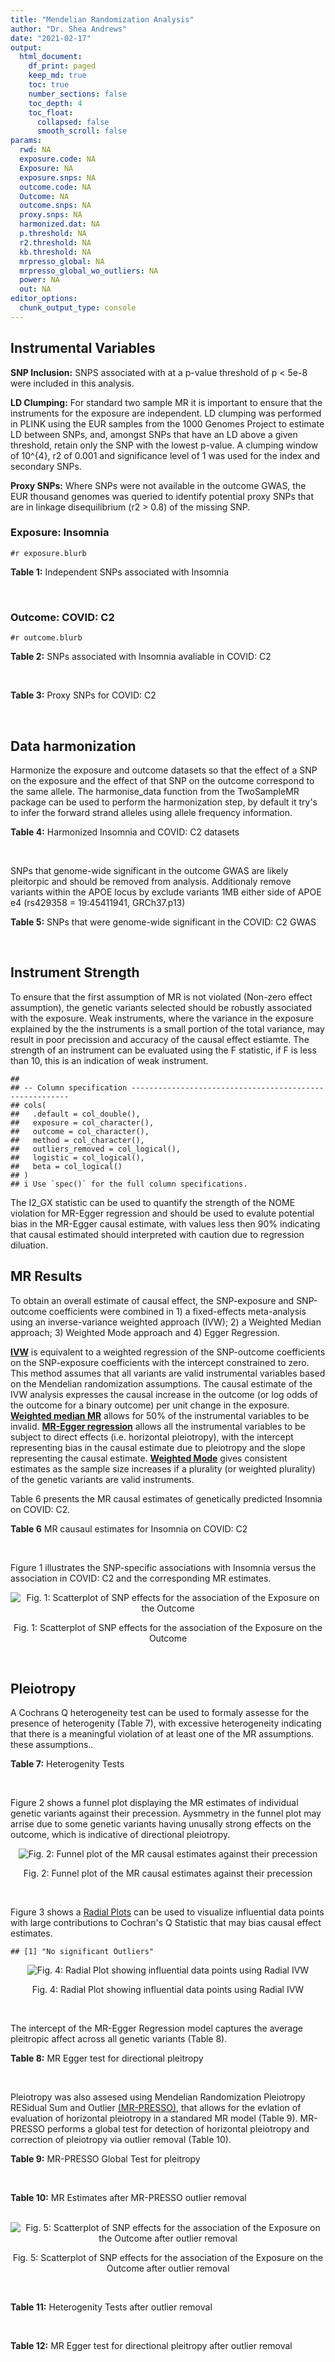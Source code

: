 ```yaml
---
title: "Mendelian Randomization Analysis"
author: "Dr. Shea Andrews"
date: "2021-02-17"
output:
  html_document:
    df_print: paged
    keep_md: true
    toc: true
    number_sections: false
    toc_depth: 4
    toc_float:
      collapsed: false
      smooth_scroll: false
params:
  rwd: NA
  exposure.code: NA
  Exposure: NA
  exposure.snps: NA
  outcome.code: NA
  Outcome: NA
  outcome.snps: NA
  proxy.snps: NA
  harmonized.dat: NA
  p.threshold: NA
  r2.threshold: NA
  kb.threshold: NA
  mrpresso_global: NA
  mrpresso_global_wo_outliers: NA
  power: NA
  out: NA
editor_options:
  chunk_output_type: console
---
```







## Instrumental Variables
**SNP Inclusion:** SNPS associated with at a p-value threshold of p < 5e-8 were included in this analysis.
<br>

**LD Clumping:** For standard two sample MR it is important to ensure that the instruments for the exposure are independent. LD clumping was performed in PLINK using the EUR samples from the 1000 Genomes Project to estimate LD between SNPs, and, amongst SNPs that have an LD above a given threshold, retain only the SNP with the lowest p-value. A clumping window of 10^{4}, r2 of 0.001 and significance level of 1 was used for the index and secondary SNPs.
<br>

**Proxy SNPs:** Where SNPs were not available in the outcome GWAS, the EUR thousand genomes was queried to identify potential proxy SNPs that are in linkage disequilibrium (r2 > 0.8) of the missing SNP.
<br>

### Exposure: Insomnia
`#r exposure.blurb`
<br>

**Table 1:** Independent SNPs associated with Insomnia
<div data-pagedtable="false">
  <script data-pagedtable-source type="application/json">
{"columns":[{"label":["SNP"],"name":[1],"type":["chr"],"align":["left"]},{"label":["CHROM"],"name":[2],"type":["dbl"],"align":["right"]},{"label":["POS"],"name":[3],"type":["dbl"],"align":["right"]},{"label":["REF"],"name":[4],"type":["chr"],"align":["left"]},{"label":["ALT"],"name":[5],"type":["chr"],"align":["left"]},{"label":["AF"],"name":[6],"type":["dbl"],"align":["right"]},{"label":["BETA"],"name":[7],"type":["dbl"],"align":["right"]},{"label":["SE"],"name":[8],"type":["dbl"],"align":["right"]},{"label":["Z"],"name":[9],"type":["dbl"],"align":["right"]},{"label":["P"],"name":[10],"type":["dbl"],"align":["right"]},{"label":["N"],"name":[11],"type":["dbl"],"align":["right"]},{"label":["TRAIT"],"name":[12],"type":["chr"],"align":["left"]}],"data":[{"1":"rs77217059","2":"2","3":"58989880","4":"G","5":"A","6":"0.123004","7":"-0.04165568","8":"0.007246","9":"-5.748782","10":"8.756e-09","11":"379343","12":"Insomnia_Symptoms"},{"1":"rs11693221","2":"2","3":"66799986","4":"C","5":"T","6":"0.052374","7":"0.12310220","8":"0.012650","9":"9.731399","10":"3.141e-22","11":"377330","12":"Insomnia_Symptoms"},{"1":"rs55683518","2":"2","3":"147484316","4":"T","5":"G","6":"0.417241","7":"-0.02932583","8":"0.005322","9":"-5.510302","10":"3.551e-08","11":"381157","12":"Insomnia_Symptoms"},{"1":"rs1456193","2":"3","3":"117637697","4":"T","5":"C","6":"0.821908","7":"0.03739040","8":"0.006676","9":"5.600720","10":"2.130e-08","11":"383816","12":"Insomnia_Symptoms"},{"1":"rs77960","2":"5","3":"103964585","4":"G","5":"A","6":"0.321624","7":"0.03246719","8":"0.005429","9":"5.980326","10":"1.658e-09","11":"382586","12":"Insomnia_Symptoms"},{"1":"rs6938026","2":"6","3":"43185733","4":"A","5":"G","6":"0.200836","7":"0.03729578","8":"0.006239","9":"5.977847","10":"2.718e-09","11":"385182","12":"Insomnia_Symptoms"},{"1":"rs370771","2":"6","3":"105398086","4":"G","5":"T","6":"0.548299","7":"0.03459140","8":"0.005121","9":"6.754820","10":"1.475e-11","11":"385316","12":"Insomnia_Symptoms"},{"1":"rs6984111","2":"8","3":"10211788","4":"C","5":"T","6":"0.810301","7":"-0.04305950","8":"0.007393","9":"-5.824360","10":"4.254e-09","11":"386533","12":"Insomnia_Symptoms"},{"1":"rs4073582","2":"11","3":"66050712","4":"G","5":"A","6":"0.301567","7":"-0.03118112","8":"0.005319","9":"-5.862214","10":"4.667e-09","11":"385580","12":"Insomnia_Symptoms"},{"1":"rs9576155","2":"13","3":"37600284","4":"G","5":"A","6":"0.342852","7":"0.03052921","8":"0.005384","9":"5.670358","10":"9.264e-09","11":"383032","12":"Insomnia_Symptoms"},{"1":"rs6561715","2":"13","3":"53888526","4":"T","5":"A","6":"0.633527","7":"-0.03729580","8":"0.005302","9":"-7.034290","10":"1.709e-12","11":"381541","12":"Insomnia_Symptoms"},{"1":"rs4986172","2":"17","3":"43216281","4":"C","5":"T","6":"0.338305","7":"0.03729578","8":"0.005357","9":"6.962065","10":"5.204e-12","11":"386533","12":"Insomnia_Symptoms"},{"1":"rs7228159","2":"18","3":"53104253","4":"A","5":"T","6":"0.728296","7":"-0.02955880","8":"0.005354","9":"-5.520880","10":"4.081e-08","11":"385746","12":"Insomnia_Symptoms"}],"options":{"columns":{"min":{},"max":[10]},"rows":{"min":[10],"max":[10]},"pages":{}}}
  </script>
</div>
<br>

### Outcome: COVID: C2
`#r outcome.blurb`
<br>

**Table 2:** SNPs associated with Insomnia avaliable in COVID: C2
<div data-pagedtable="false">
  <script data-pagedtable-source type="application/json">
{"columns":[{"label":["SNP"],"name":[1],"type":["chr"],"align":["left"]},{"label":["CHROM"],"name":[2],"type":["dbl"],"align":["right"]},{"label":["POS"],"name":[3],"type":["dbl"],"align":["right"]},{"label":["REF"],"name":[4],"type":["chr"],"align":["left"]},{"label":["ALT"],"name":[5],"type":["chr"],"align":["left"]},{"label":["AF"],"name":[6],"type":["dbl"],"align":["right"]},{"label":["BETA"],"name":[7],"type":["dbl"],"align":["right"]},{"label":["SE"],"name":[8],"type":["dbl"],"align":["right"]},{"label":["Z"],"name":[9],"type":["dbl"],"align":["right"]},{"label":["P"],"name":[10],"type":["dbl"],"align":["right"]},{"label":["N"],"name":[11],"type":["dbl"],"align":["right"]},{"label":["TRAIT"],"name":[12],"type":["chr"],"align":["left"]}],"data":[{"1":"rs77217059","2":"2","3":"58989880","4":"G","5":"A","6":"0.14570","7":"-5.7733e-03","8":"0.0117210","9":"-0.492560362","10":"0.62230","11":"1673713","12":"COVID_C2__EUR"},{"1":"rs11693221","2":"2","3":"66799986","4":"C","5":"T","6":"0.05393","7":"-8.2823e-03","8":"0.0202500","9":"-0.409002469","10":"0.68250","11":"1673713","12":"COVID_C2__EUR"},{"1":"rs55683518","2":"2","3":"147484316","4":"T","5":"G","6":"0.37680","7":"-9.3684e-03","8":"0.0084732","9":"-1.105650758","10":"0.26890","11":"1673352","12":"COVID_C2__EUR"},{"1":"rs1456193","2":"3","3":"117637697","4":"T","5":"C","6":"0.80310","7":"-1.0453e-03","8":"0.0104900","9":"-0.099647283","10":"0.92060","11":"1683105","12":"COVID_C2__EUR"},{"1":"rs77960","2":"5","3":"103964585","4":"G","5":"A","6":"0.31630","7":"-1.5184e-02","8":"0.0087592","9":"-1.733491643","10":"0.08301","11":"1673985","12":"COVID_C2__EUR"},{"1":"rs6938026","2":"6","3":"43185733","4":"A","5":"G","6":"0.20270","7":"1.4410e-02","8":"0.0099860","9":"1.443020228","10":"0.14900","11":"1683410","12":"COVID_C2__EUR"},{"1":"rs370771","2":"6","3":"105398086","4":"G","5":"T","6":"0.54630","7":"-2.0165e-02","8":"0.0080613","9":"-2.501457581","10":"0.01237","11":"1683769","12":"COVID_C2__EUR"},{"1":"rs6984111","2":"8","3":"10211788","4":"C","5":"T","6":"0.83360","7":"-2.6495e-03","8":"0.0109220","9":"-0.242583776","10":"0.80830","11":"1683769","12":"COVID_C2__EUR"},{"1":"rs4073582","2":"11","3":"66050712","4":"G","5":"A","6":"0.33910","7":"-6.0782e-03","8":"0.0084903","9":"-0.715899320","10":"0.47410","11":"1612654","12":"COVID_C2__EUR"},{"1":"rs9576155","2":"13","3":"37600284","4":"G","5":"A","6":"0.33860","7":"7.9371e-05","8":"0.0084832","9":"0.009356257","10":"0.99250","11":"1682500","12":"COVID_C2__EUR"},{"1":"rs6561715","2":"13","3":"53888526","4":"T","5":"A","6":"0.62430","7":"-1.5823e-02","8":"0.0084964","9":"-1.862318158","10":"0.06256","11":"1602598","12":"COVID_C2__EUR"},{"1":"rs4986172","2":"17","3":"43216281","4":"C","5":"T","6":"0.34820","7":"1.3900e-02","8":"0.0083942","9":"1.655905268","10":"0.09775","11":"1613013","12":"COVID_C2__EUR"},{"1":"rs7228159","2":"18","3":"53104253","4":"A","5":"T","6":"0.68170","7":"-1.1531e-02","8":"0.0085215","9":"-1.353165523","10":"0.17600","11":"1683769","12":"COVID_C2__EUR"}],"options":{"columns":{"min":{},"max":[10]},"rows":{"min":[10],"max":[10]},"pages":{}}}
  </script>
</div>
<br>

**Table 3:** Proxy SNPs for COVID: C2
<div data-pagedtable="false">
  <script data-pagedtable-source type="application/json">
{"columns":[{"label":["proxy.outcome"],"name":[1],"type":["lgl"],"align":["right"]},{"label":["target_snp"],"name":[2],"type":["lgl"],"align":["right"]},{"label":["proxy_snp"],"name":[3],"type":["lgl"],"align":["right"]},{"label":["ld.r2"],"name":[4],"type":["lgl"],"align":["right"]},{"label":["Dprime"],"name":[5],"type":["lgl"],"align":["right"]},{"label":["ref.proxy"],"name":[6],"type":["lgl"],"align":["right"]},{"label":["alt.proxy"],"name":[7],"type":["lgl"],"align":["right"]},{"label":["CHROM"],"name":[8],"type":["lgl"],"align":["right"]},{"label":["POS"],"name":[9],"type":["lgl"],"align":["right"]},{"label":["ALT.proxy"],"name":[10],"type":["lgl"],"align":["right"]},{"label":["REF.proxy"],"name":[11],"type":["lgl"],"align":["right"]},{"label":["AF"],"name":[12],"type":["lgl"],"align":["right"]},{"label":["BETA"],"name":[13],"type":["lgl"],"align":["right"]},{"label":["SE"],"name":[14],"type":["lgl"],"align":["right"]},{"label":["P"],"name":[15],"type":["lgl"],"align":["right"]},{"label":["N"],"name":[16],"type":["lgl"],"align":["right"]},{"label":["ref"],"name":[17],"type":["lgl"],"align":["right"]},{"label":["alt"],"name":[18],"type":["lgl"],"align":["right"]},{"label":["ALT"],"name":[19],"type":["lgl"],"align":["right"]},{"label":["REF"],"name":[20],"type":["lgl"],"align":["right"]},{"label":["PHASE"],"name":[21],"type":["lgl"],"align":["right"]}],"data":[{"1":"NA","2":"NA","3":"NA","4":"NA","5":"NA","6":"NA","7":"NA","8":"NA","9":"NA","10":"NA","11":"NA","12":"NA","13":"NA","14":"NA","15":"NA","16":"NA","17":"NA","18":"NA","19":"NA","20":"NA","21":"NA"}],"options":{"columns":{"min":{},"max":[10]},"rows":{"min":[10],"max":[10]},"pages":{}}}
  </script>
</div>
<br>

## Data harmonization
Harmonize the exposure and outcome datasets so that the effect of a SNP on the exposure and the effect of that SNP on the outcome correspond to the same allele. The harmonise_data function from the TwoSampleMR package can be used to perform the harmonization step, by default it try's to infer the forward strand alleles using allele frequency information.
<br>

**Table 4:** Harmonized Insomnia and COVID: C2 datasets
<div data-pagedtable="false">
  <script data-pagedtable-source type="application/json">
{"columns":[{"label":["SNP"],"name":[1],"type":["chr"],"align":["left"]},{"label":["effect_allele.exposure"],"name":[2],"type":["chr"],"align":["left"]},{"label":["other_allele.exposure"],"name":[3],"type":["chr"],"align":["left"]},{"label":["effect_allele.outcome"],"name":[4],"type":["chr"],"align":["left"]},{"label":["other_allele.outcome"],"name":[5],"type":["chr"],"align":["left"]},{"label":["beta.exposure"],"name":[6],"type":["dbl"],"align":["right"]},{"label":["beta.outcome"],"name":[7],"type":["dbl"],"align":["right"]},{"label":["eaf.exposure"],"name":[8],"type":["dbl"],"align":["right"]},{"label":["eaf.outcome"],"name":[9],"type":["dbl"],"align":["right"]},{"label":["remove"],"name":[10],"type":["lgl"],"align":["right"]},{"label":["palindromic"],"name":[11],"type":["lgl"],"align":["right"]},{"label":["ambiguous"],"name":[12],"type":["lgl"],"align":["right"]},{"label":["id.outcome"],"name":[13],"type":["chr"],"align":["left"]},{"label":["chr.outcome"],"name":[14],"type":["dbl"],"align":["right"]},{"label":["pos.outcome"],"name":[15],"type":["dbl"],"align":["right"]},{"label":["se.outcome"],"name":[16],"type":["dbl"],"align":["right"]},{"label":["z.outcome"],"name":[17],"type":["dbl"],"align":["right"]},{"label":["pval.outcome"],"name":[18],"type":["dbl"],"align":["right"]},{"label":["samplesize.outcome"],"name":[19],"type":["dbl"],"align":["right"]},{"label":["outcome"],"name":[20],"type":["chr"],"align":["left"]},{"label":["mr_keep.outcome"],"name":[21],"type":["lgl"],"align":["right"]},{"label":["pval_origin.outcome"],"name":[22],"type":["chr"],"align":["left"]},{"label":["chr.exposure"],"name":[23],"type":["dbl"],"align":["right"]},{"label":["pos.exposure"],"name":[24],"type":["dbl"],"align":["right"]},{"label":["se.exposure"],"name":[25],"type":["dbl"],"align":["right"]},{"label":["z.exposure"],"name":[26],"type":["dbl"],"align":["right"]},{"label":["pval.exposure"],"name":[27],"type":["dbl"],"align":["right"]},{"label":["samplesize.exposure"],"name":[28],"type":["dbl"],"align":["right"]},{"label":["exposure"],"name":[29],"type":["chr"],"align":["left"]},{"label":["mr_keep.exposure"],"name":[30],"type":["lgl"],"align":["right"]},{"label":["pval_origin.exposure"],"name":[31],"type":["chr"],"align":["left"]},{"label":["id.exposure"],"name":[32],"type":["chr"],"align":["left"]},{"label":["action"],"name":[33],"type":["dbl"],"align":["right"]},{"label":["mr_keep"],"name":[34],"type":["lgl"],"align":["right"]},{"label":["pt"],"name":[35],"type":["dbl"],"align":["right"]},{"label":["pleitropy_keep"],"name":[36],"type":["lgl"],"align":["right"]},{"label":["mrpresso_RSSobs"],"name":[37],"type":["lgl"],"align":["right"]},{"label":["mrpresso_pval"],"name":[38],"type":["lgl"],"align":["right"]},{"label":["mrpresso_keep"],"name":[39],"type":["lgl"],"align":["right"]}],"data":[{"1":"rs11693221","2":"T","3":"C","4":"T","5":"C","6":"0.12310220","7":"-8.2823e-03","8":"0.052374","9":"0.05393","10":"FALSE","11":"FALSE","12":"FALSE","13":"Utlw90","14":"2","15":"66799986","16":"0.0202500","17":"-0.409002469","18":"0.68250","19":"1673713","20":"covidhgi2020C2v5alleur","21":"TRUE","22":"reported","23":"2","24":"66799986","25":"0.012650","26":"9.731399","27":"3.141e-22","28":"377330","29":"Jansen2018insom","30":"TRUE","31":"reported","32":"d4jpEH","33":"2","34":"TRUE","35":"5e-08","36":"TRUE","37":"NA","38":"NA","39":"TRUE"},{"1":"rs1456193","2":"C","3":"T","4":"C","5":"T","6":"0.03739040","7":"-1.0453e-03","8":"0.821908","9":"0.80310","10":"FALSE","11":"FALSE","12":"FALSE","13":"Utlw90","14":"3","15":"117637697","16":"0.0104900","17":"-0.099647283","18":"0.92060","19":"1683105","20":"covidhgi2020C2v5alleur","21":"TRUE","22":"reported","23":"3","24":"117637697","25":"0.006676","26":"5.600720","27":"2.130e-08","28":"383816","29":"Jansen2018insom","30":"TRUE","31":"reported","32":"d4jpEH","33":"2","34":"TRUE","35":"5e-08","36":"TRUE","37":"NA","38":"NA","39":"TRUE"},{"1":"rs370771","2":"T","3":"G","4":"T","5":"G","6":"0.03459140","7":"-2.0165e-02","8":"0.548299","9":"0.54630","10":"FALSE","11":"FALSE","12":"FALSE","13":"Utlw90","14":"6","15":"105398086","16":"0.0080613","17":"-2.501457581","18":"0.01237","19":"1683769","20":"covidhgi2020C2v5alleur","21":"TRUE","22":"reported","23":"6","24":"105398086","25":"0.005121","26":"6.754820","27":"1.475e-11","28":"385316","29":"Jansen2018insom","30":"TRUE","31":"reported","32":"d4jpEH","33":"2","34":"TRUE","35":"5e-08","36":"TRUE","37":"NA","38":"NA","39":"TRUE"},{"1":"rs4073582","2":"A","3":"G","4":"A","5":"G","6":"-0.03118112","7":"-6.0782e-03","8":"0.301567","9":"0.33910","10":"FALSE","11":"FALSE","12":"FALSE","13":"Utlw90","14":"11","15":"66050712","16":"0.0084903","17":"-0.715899320","18":"0.47410","19":"1612654","20":"covidhgi2020C2v5alleur","21":"TRUE","22":"reported","23":"11","24":"66050712","25":"0.005319","26":"-5.862214","27":"4.667e-09","28":"385580","29":"Jansen2018insom","30":"TRUE","31":"reported","32":"d4jpEH","33":"2","34":"TRUE","35":"5e-08","36":"TRUE","37":"NA","38":"NA","39":"TRUE"},{"1":"rs4986172","2":"T","3":"C","4":"T","5":"C","6":"0.03729578","7":"1.3900e-02","8":"0.338305","9":"0.34820","10":"FALSE","11":"FALSE","12":"FALSE","13":"Utlw90","14":"17","15":"43216281","16":"0.0083942","17":"1.655905268","18":"0.09775","19":"1613013","20":"covidhgi2020C2v5alleur","21":"TRUE","22":"reported","23":"17","24":"43216281","25":"0.005357","26":"6.962065","27":"5.204e-12","28":"386533","29":"Jansen2018insom","30":"TRUE","31":"reported","32":"d4jpEH","33":"2","34":"TRUE","35":"5e-08","36":"TRUE","37":"NA","38":"NA","39":"TRUE"},{"1":"rs55683518","2":"G","3":"T","4":"G","5":"T","6":"-0.02932583","7":"-9.3684e-03","8":"0.417241","9":"0.37680","10":"FALSE","11":"FALSE","12":"FALSE","13":"Utlw90","14":"2","15":"147484316","16":"0.0084732","17":"-1.105650758","18":"0.26890","19":"1673352","20":"covidhgi2020C2v5alleur","21":"TRUE","22":"reported","23":"2","24":"147484316","25":"0.005322","26":"-5.510302","27":"3.551e-08","28":"381157","29":"Jansen2018insom","30":"TRUE","31":"reported","32":"d4jpEH","33":"2","34":"TRUE","35":"5e-08","36":"TRUE","37":"NA","38":"NA","39":"TRUE"},{"1":"rs6561715","2":"A","3":"T","4":"A","5":"T","6":"-0.03729580","7":"-1.5823e-02","8":"0.633527","9":"0.62430","10":"FALSE","11":"TRUE","12":"FALSE","13":"Utlw90","14":"13","15":"53888526","16":"0.0084964","17":"-1.862318158","18":"0.06256","19":"1602598","20":"covidhgi2020C2v5alleur","21":"TRUE","22":"reported","23":"13","24":"53888526","25":"0.005302","26":"-7.034290","27":"1.709e-12","28":"381541","29":"Jansen2018insom","30":"TRUE","31":"reported","32":"d4jpEH","33":"2","34":"TRUE","35":"5e-08","36":"TRUE","37":"NA","38":"NA","39":"TRUE"},{"1":"rs6938026","2":"G","3":"A","4":"G","5":"A","6":"0.03729578","7":"1.4410e-02","8":"0.200836","9":"0.20270","10":"FALSE","11":"FALSE","12":"FALSE","13":"Utlw90","14":"6","15":"43185733","16":"0.0099860","17":"1.443020228","18":"0.14900","19":"1683410","20":"covidhgi2020C2v5alleur","21":"TRUE","22":"reported","23":"6","24":"43185733","25":"0.006239","26":"5.977847","27":"2.718e-09","28":"385182","29":"Jansen2018insom","30":"TRUE","31":"reported","32":"d4jpEH","33":"2","34":"TRUE","35":"5e-08","36":"TRUE","37":"NA","38":"NA","39":"TRUE"},{"1":"rs6984111","2":"T","3":"C","4":"T","5":"C","6":"-0.04305950","7":"-2.6495e-03","8":"0.810301","9":"0.83360","10":"FALSE","11":"FALSE","12":"FALSE","13":"Utlw90","14":"8","15":"10211788","16":"0.0109220","17":"-0.242583776","18":"0.80830","19":"1683769","20":"covidhgi2020C2v5alleur","21":"TRUE","22":"reported","23":"8","24":"10211788","25":"0.007393","26":"-5.824360","27":"4.254e-09","28":"386533","29":"Jansen2018insom","30":"TRUE","31":"reported","32":"d4jpEH","33":"2","34":"TRUE","35":"5e-08","36":"TRUE","37":"NA","38":"NA","39":"TRUE"},{"1":"rs7228159","2":"T","3":"A","4":"T","5":"A","6":"-0.02955880","7":"-1.1531e-02","8":"0.728296","9":"0.68170","10":"FALSE","11":"TRUE","12":"FALSE","13":"Utlw90","14":"18","15":"53104253","16":"0.0085215","17":"-1.353165523","18":"0.17600","19":"1683769","20":"covidhgi2020C2v5alleur","21":"TRUE","22":"reported","23":"18","24":"53104253","25":"0.005354","26":"-5.520880","27":"4.081e-08","28":"385746","29":"Jansen2018insom","30":"TRUE","31":"reported","32":"d4jpEH","33":"2","34":"TRUE","35":"5e-08","36":"TRUE","37":"NA","38":"NA","39":"TRUE"},{"1":"rs77217059","2":"A","3":"G","4":"A","5":"G","6":"-0.04165568","7":"-5.7733e-03","8":"0.123004","9":"0.14570","10":"FALSE","11":"FALSE","12":"FALSE","13":"Utlw90","14":"2","15":"58989880","16":"0.0117210","17":"-0.492560362","18":"0.62230","19":"1673713","20":"covidhgi2020C2v5alleur","21":"TRUE","22":"reported","23":"2","24":"58989880","25":"0.007246","26":"-5.748782","27":"8.756e-09","28":"379343","29":"Jansen2018insom","30":"TRUE","31":"reported","32":"d4jpEH","33":"2","34":"TRUE","35":"5e-08","36":"TRUE","37":"NA","38":"NA","39":"TRUE"},{"1":"rs77960","2":"A","3":"G","4":"A","5":"G","6":"0.03246719","7":"-1.5184e-02","8":"0.321624","9":"0.31630","10":"FALSE","11":"FALSE","12":"FALSE","13":"Utlw90","14":"5","15":"103964585","16":"0.0087592","17":"-1.733491643","18":"0.08301","19":"1673985","20":"covidhgi2020C2v5alleur","21":"TRUE","22":"reported","23":"5","24":"103964585","25":"0.005429","26":"5.980326","27":"1.658e-09","28":"382586","29":"Jansen2018insom","30":"TRUE","31":"reported","32":"d4jpEH","33":"2","34":"TRUE","35":"5e-08","36":"TRUE","37":"NA","38":"NA","39":"TRUE"},{"1":"rs9576155","2":"A","3":"G","4":"A","5":"G","6":"0.03052921","7":"7.9371e-05","8":"0.342852","9":"0.33860","10":"FALSE","11":"FALSE","12":"FALSE","13":"Utlw90","14":"13","15":"37600284","16":"0.0084832","17":"0.009356257","18":"0.99250","19":"1682500","20":"covidhgi2020C2v5alleur","21":"TRUE","22":"reported","23":"13","24":"37600284","25":"0.005384","26":"5.670358","27":"9.264e-09","28":"383032","29":"Jansen2018insom","30":"TRUE","31":"reported","32":"d4jpEH","33":"2","34":"TRUE","35":"5e-08","36":"TRUE","37":"NA","38":"NA","39":"TRUE"}],"options":{"columns":{"min":{},"max":[10]},"rows":{"min":[10],"max":[10]},"pages":{}}}
  </script>
</div>
<br>

SNPs that genome-wide significant in the outcome GWAS are likely pleitorpic and should be removed from analysis. Additionaly remove variants within the APOE locus by exclude variants 1MB either side of APOE e4 (rs429358 = 19:45411941, GRCh37.p13)
<br>


**Table 5:** SNPs that were genome-wide significant in the COVID: C2 GWAS
<div data-pagedtable="false">
  <script data-pagedtable-source type="application/json">
{"columns":[{"label":["SNP"],"name":[1],"type":["chr"],"align":["left"]},{"label":["chr.outcome"],"name":[2],"type":["dbl"],"align":["right"]},{"label":["pos.outcome"],"name":[3],"type":["dbl"],"align":["right"]},{"label":["pval.exposure"],"name":[4],"type":["dbl"],"align":["right"]},{"label":["pval.outcome"],"name":[5],"type":["dbl"],"align":["right"]}],"data":[],"options":{"columns":{"min":{},"max":[10]},"rows":{"min":[10],"max":[10]},"pages":{}}}
  </script>
</div>
<br>


## Instrument Strength
To ensure that the first assumption of MR is not violated (Non-zero effect assumption), the genetic variants selected should be robustly associated with the exposure. Weak instruments, where the variance in the exposure explained by the the instruments is a small portion of the total variance, may result in poor precission and accuracy of the causal effect estiamte. The strength of an instrument can be evaluated using the F statistic, if F is less than 10, this is an indication of weak instrument.


```
## 
## -- Column specification --------------------------------------------------------
## cols(
##   .default = col_double(),
##   exposure = col_character(),
##   outcome = col_character(),
##   method = col_character(),
##   outliers_removed = col_logical(),
##   logistic = col_logical(),
##   beta = col_logical()
## )
## i Use `spec()` for the full column specifications.
```

<div data-pagedtable="false">
  <script data-pagedtable-source type="application/json">
{"columns":[{"label":["outliers_removed"],"name":[1],"type":["lgl"],"align":["right"]},{"label":["pve.exposure"],"name":[2],"type":["dbl"],"align":["right"]},{"label":["F"],"name":[3],"type":["dbl"],"align":["right"]},{"label":["Alpha"],"name":[4],"type":["dbl"],"align":["right"]},{"label":["NCP"],"name":[5],"type":["dbl"],"align":["right"]},{"label":["Power"],"name":[6],"type":["dbl"],"align":["right"]}],"data":[{"1":"FALSE","2":"0.001383626","3":"41.19529","4":"0.05","5":"1.720259","6":"0.2589052"}],"options":{"columns":{"min":{},"max":[10]},"rows":{"min":[10],"max":[10]},"pages":{}}}
  </script>
</div>

The I2_GX statistic can be used to quantify the strength of the NOME violation for MR-Egger regression and should be used to evalute potential bias in the MR-Egger causal estimate, with values less then 90% indicating that causal estimated should interpreted with caution due to regression diluation.

<div data-pagedtable="false">
  <script data-pagedtable-source type="application/json">
{"columns":[{"label":["outliers_removed"],"name":[1],"type":["lgl"],"align":["right"]},{"label":["Isq_gx"],"name":[2],"type":["dbl"],"align":["right"]}],"data":[{"1":"FALSE","2":"0.2347982"},{"1":"TRUE","2":"NA"}],"options":{"columns":{"min":{},"max":[10]},"rows":{"min":[10],"max":[10]},"pages":{}}}
  </script>
</div>


## MR Results
To obtain an overall estimate of causal effect, the SNP-exposure and SNP-outcome coefficients were combined in 1) a fixed-effects meta-analysis using an inverse-variance weighted approach (IVW); 2) a Weighted Median approach; 3) Weighted Mode approach and 4) Egger Regression.


[**IVW**](https://doi.org/10.1002/gepi.21758) is equivalent to a weighted regression of the SNP-outcome coefficients on the SNP-exposure coefficients with the intercept constrained to zero. This method assumes that all variants are valid instrumental variables based on the Mendelian randomization assumptions. The causal estimate of the IVW analysis expresses the causal increase in the outcome (or log odds of the outcome for a binary outcome) per unit change in the exposure. [**Weighted median MR**](https://doi.org/10.1002/gepi.21965) allows for 50% of the instrumental variables to be invalid. [**MR-Egger regression**](https://doi.org/10.1093/ije/dyw220) allows all the instrumental variables to be subject to direct effects (i.e. horizontal pleiotropy), with the intercept representing bias in the causal estimate due to pleiotropy and the slope representing the causal estimate. [**Weighted Mode**](https://doi.org/10.1093/ije/dyx102) gives consistent estimates as the sample size increases if a plurality (or weighted plurality) of the genetic variants are valid instruments.
<br>



Table 6 presents the MR causal estimates of genetically predicted Insomnia on COVID: C2.
<br>

**Table 6** MR causaul estimates for Insomnia on COVID: C2
<div data-pagedtable="false">
  <script data-pagedtable-source type="application/json">
{"columns":[{"label":["id.exposure"],"name":[1],"type":["chr"],"align":["left"]},{"label":["id.outcome"],"name":[2],"type":["chr"],"align":["left"]},{"label":["outcome"],"name":[3],"type":["chr"],"align":["left"]},{"label":["exposure"],"name":[4],"type":["chr"],"align":["left"]},{"label":["method"],"name":[5],"type":["chr"],"align":["left"]},{"label":["nsnp"],"name":[6],"type":["int"],"align":["right"]},{"label":["b"],"name":[7],"type":["dbl"],"align":["right"]},{"label":["se"],"name":[8],"type":["dbl"],"align":["right"]},{"label":["pval"],"name":[9],"type":["dbl"],"align":["right"]}],"data":[{"1":"d4jpEH","2":"Utlw90","3":"covidhgi2020C2v5alleur","4":"Jansen2018insom","5":"Inverse variance weighted (fixed effects)","6":"13","7":"0.06940611","8":"0.06845562","9":"0.3106377"},{"1":"d4jpEH","2":"Utlw90","3":"covidhgi2020C2v5alleur","4":"Jansen2018insom","5":"Weighted median","6":"13","7":"0.08118491","8":"0.10314661","9":"0.4312334"},{"1":"d4jpEH","2":"Utlw90","3":"covidhgi2020C2v5alleur","4":"Jansen2018insom","5":"Weighted mode","6":"13","7":"0.07869274","8":"0.17974537","9":"0.6693068"},{"1":"d4jpEH","2":"Utlw90","3":"covidhgi2020C2v5alleur","4":"Jansen2018insom","5":"MR Egger","6":"13","7":"-0.08272909","8":"0.29195534","9":"0.7821612"}],"options":{"columns":{"min":{},"max":[10]},"rows":{"min":[10],"max":[10]},"pages":{}}}
  </script>
</div>
<br>

Figure 1 illustrates the SNP-specific associations with Insomnia versus the association in COVID: C2 and the corresponding MR estimates.
<br>

<div class="figure" style="text-align: center">
<img src="/sc/arion/projects/LOAD/shea/Projects/MRcovid/results/MRcovideur/Jansen2018insom/covidhgi2020C2v5alleur/Jansen2018insom_5e-8_covidhgi2020C2v5alleur_MR_Analaysis_files/figure-html/scatter_plot-1.png" alt="Fig. 1: Scatterplot of SNP effects for the association of the Exposure on the Outcome"  />
<p class="caption">Fig. 1: Scatterplot of SNP effects for the association of the Exposure on the Outcome</p>
</div>
<br>


## Pleiotropy
A Cochrans Q heterogeneity test can be used to formaly assesse for the presence of heterogenity (Table 7), with excessive heterogeneity indicating that there is a meaningful violation of at least one of the MR assumptions.
these assumptions..
<br>

**Table 7:** Heterogenity Tests
<div data-pagedtable="false">
  <script data-pagedtable-source type="application/json">
{"columns":[{"label":["id.exposure"],"name":[1],"type":["chr"],"align":["left"]},{"label":["id.outcome"],"name":[2],"type":["chr"],"align":["left"]},{"label":["outcome"],"name":[3],"type":["chr"],"align":["left"]},{"label":["exposure"],"name":[4],"type":["chr"],"align":["left"]},{"label":["method"],"name":[5],"type":["chr"],"align":["left"]},{"label":["Q"],"name":[6],"type":["dbl"],"align":["right"]},{"label":["Q_df"],"name":[7],"type":["dbl"],"align":["right"]},{"label":["Q_pval"],"name":[8],"type":["dbl"],"align":["right"]}],"data":[{"1":"d4jpEH","2":"Utlw90","3":"covidhgi2020C2v5alleur","4":"Jansen2018insom","5":"MR Egger","6":"20.02246","7":"11","8":"0.04503362"},{"1":"d4jpEH","2":"Utlw90","3":"covidhgi2020C2v5alleur","4":"Jansen2018insom","5":"Inverse variance weighted","6":"20.57167","7":"12","8":"0.05701556"}],"options":{"columns":{"min":{},"max":[10]},"rows":{"min":[10],"max":[10]},"pages":{}}}
  </script>
</div>
<br>

Figure 2 shows a funnel plot displaying the MR estimates of individual genetic variants against their precession. Aysmmetry in the funnel plot may arrise due to some genetic variants having unusally strong effects on the outcome, which is indicative of directional pleiotropy.
<br>

<div class="figure" style="text-align: center">
<img src="/sc/arion/projects/LOAD/shea/Projects/MRcovid/results/MRcovideur/Jansen2018insom/covidhgi2020C2v5alleur/Jansen2018insom_5e-8_covidhgi2020C2v5alleur_MR_Analaysis_files/figure-html/funnel_plot-1.png" alt="Fig. 2: Funnel plot of the MR causal estimates against their precession"  />
<p class="caption">Fig. 2: Funnel plot of the MR causal estimates against their precession</p>
</div>
<br>

Figure 3 shows a [Radial Plots](https://github.com/WSpiller/RadialMR) can be used to visualize influential data points with large contributions to Cochran's Q Statistic that may bias causal effect estimates.




```
## [1] "No significant Outliers"
```

<div class="figure" style="text-align: center">
<img src="/sc/arion/projects/LOAD/shea/Projects/MRcovid/results/MRcovideur/Jansen2018insom/covidhgi2020C2v5alleur/Jansen2018insom_5e-8_covidhgi2020C2v5alleur_MR_Analaysis_files/figure-html/Radial_Plot-1.png" alt="Fig. 4: Radial Plot showing influential data points using Radial IVW"  />
<p class="caption">Fig. 4: Radial Plot showing influential data points using Radial IVW</p>
</div>
<br>

The intercept of the MR-Egger Regression model captures the average pleitropic affect across all genetic variants (Table 8).
<br>

**Table 8:** MR Egger test for directional pleitropy
<div data-pagedtable="false">
  <script data-pagedtable-source type="application/json">
{"columns":[{"label":["id.exposure"],"name":[1],"type":["chr"],"align":["left"]},{"label":["id.outcome"],"name":[2],"type":["chr"],"align":["left"]},{"label":["outcome"],"name":[3],"type":["chr"],"align":["left"]},{"label":["exposure"],"name":[4],"type":["chr"],"align":["left"]},{"label":["egger_intercept"],"name":[5],"type":["dbl"],"align":["right"]},{"label":["se"],"name":[6],"type":["dbl"],"align":["right"]},{"label":["pval"],"name":[7],"type":["dbl"],"align":["right"]}],"data":[{"1":"d4jpEH","2":"Utlw90","3":"covidhgi2020C2v5alleur","4":"Jansen2018insom","5":"0.006066024","6":"0.0110432","7":"0.5937755"}],"options":{"columns":{"min":{},"max":[10]},"rows":{"min":[10],"max":[10]},"pages":{}}}
  </script>
</div>
<br>

Pleiotropy was also assesed using Mendelian Randomization Pleiotropy RESidual Sum and Outlier [(MR-PRESSO)](https://doi.org/10.1038/s41588-018-0099-7), that allows for the evlation of evaluation of horizontal pleiotropy in a standared MR model (Table 9). MR-PRESSO performs a global test for detection of horizontal pleiotropy and correction of pleiotropy via outlier removal (Table 10).
<br>

**Table 9:** MR-PRESSO Global Test for pleitropy
<div data-pagedtable="false">
  <script data-pagedtable-source type="application/json">
{"columns":[{"label":["id.exposure"],"name":[1],"type":["chr"],"align":["left"]},{"label":["id.outcome"],"name":[2],"type":["chr"],"align":["left"]},{"label":["outcome"],"name":[3],"type":["chr"],"align":["left"]},{"label":["exposure"],"name":[4],"type":["chr"],"align":["left"]},{"label":["pt"],"name":[5],"type":["dbl"],"align":["right"]},{"label":["outliers_removed"],"name":[6],"type":["lgl"],"align":["right"]},{"label":["n_outliers"],"name":[7],"type":["dbl"],"align":["right"]},{"label":["RSSobs"],"name":[8],"type":["dbl"],"align":["right"]},{"label":["pval"],"name":[9],"type":["dbl"],"align":["right"]}],"data":[{"1":"d4jpEH","2":"Utlw90","3":"covidhgi2020C2v5alleur","4":"Jansen2018insom","5":"5e-08","6":"FALSE","7":"0","8":"24.40792","9":"0.0624"}],"options":{"columns":{"min":{},"max":[10]},"rows":{"min":[10],"max":[10]},"pages":{}}}
  </script>
</div>
<br>


**Table 10:** MR Estimates after MR-PRESSO outlier removal
<div data-pagedtable="false">
  <script data-pagedtable-source type="application/json">
{"columns":[{"label":["id.exposure"],"name":[1],"type":["chr"],"align":["left"]},{"label":["id.outcome"],"name":[2],"type":["chr"],"align":["left"]},{"label":["outcome"],"name":[3],"type":["chr"],"align":["left"]},{"label":["exposure"],"name":[4],"type":["chr"],"align":["left"]},{"label":["method"],"name":[5],"type":["chr"],"align":["left"]},{"label":["nsnp"],"name":[6],"type":["lgl"],"align":["right"]},{"label":["b"],"name":[7],"type":["lgl"],"align":["right"]},{"label":["se"],"name":[8],"type":["lgl"],"align":["right"]},{"label":["pval"],"name":[9],"type":["lgl"],"align":["right"]}],"data":[{"1":"d4jpEH","2":"Utlw90","3":"covidhgi2020C2v5alleur","4":"Jansen2018insom","5":"mrpresso","6":"NA","7":"NA","8":"NA","9":"NA"}],"options":{"columns":{"min":{},"max":[10]},"rows":{"min":[10],"max":[10]},"pages":{}}}
  </script>
</div>
<br>

<div class="figure" style="text-align: center">
<img src="/sc/arion/projects/LOAD/shea/Projects/MRcovid/results/MRcovideur/Jansen2018insom/covidhgi2020C2v5alleur/Jansen2018insom_5e-8_covidhgi2020C2v5alleur_MR_Analaysis_files/figure-html/scatter_plot_outlier-1.png" alt="Fig. 5: Scatterplot of SNP effects for the association of the Exposure on the Outcome after outlier removal"  />
<p class="caption">Fig. 5: Scatterplot of SNP effects for the association of the Exposure on the Outcome after outlier removal</p>
</div>
<br>

**Table 11:** Heterogenity Tests after outlier removal
<div data-pagedtable="false">
  <script data-pagedtable-source type="application/json">
{"columns":[{"label":["id.exposure"],"name":[1],"type":["chr"],"align":["left"]},{"label":["id.outcome"],"name":[2],"type":["chr"],"align":["left"]},{"label":["outcome"],"name":[3],"type":["chr"],"align":["left"]},{"label":["exposure"],"name":[4],"type":["chr"],"align":["left"]},{"label":["method"],"name":[5],"type":["chr"],"align":["left"]},{"label":["Q"],"name":[6],"type":["lgl"],"align":["right"]},{"label":["Q_df"],"name":[7],"type":["lgl"],"align":["right"]},{"label":["Q_pval"],"name":[8],"type":["lgl"],"align":["right"]}],"data":[{"1":"d4jpEH","2":"Utlw90","3":"covidhgi2020C2v5alleur","4":"Jansen2018insom","5":"mrpresso","6":"NA","7":"NA","8":"NA"}],"options":{"columns":{"min":{},"max":[10]},"rows":{"min":[10],"max":[10]},"pages":{}}}
  </script>
</div>
<br>

**Table 12:** MR Egger test for directional pleitropy after outlier removal
<div data-pagedtable="false">
  <script data-pagedtable-source type="application/json">
{"columns":[{"label":["id.exposure"],"name":[1],"type":["chr"],"align":["left"]},{"label":["id.outcome"],"name":[2],"type":["chr"],"align":["left"]},{"label":["outcome"],"name":[3],"type":["chr"],"align":["left"]},{"label":["exposure"],"name":[4],"type":["chr"],"align":["left"]},{"label":["method"],"name":[5],"type":["chr"],"align":["left"]},{"label":["egger_intercept"],"name":[6],"type":["lgl"],"align":["right"]},{"label":["se"],"name":[7],"type":["lgl"],"align":["right"]},{"label":["pval"],"name":[8],"type":["lgl"],"align":["right"]}],"data":[{"1":"d4jpEH","2":"Utlw90","3":"covidhgi2020C2v5alleur","4":"Jansen2018insom","5":"mrpresso","6":"NA","7":"NA","8":"NA"}],"options":{"columns":{"min":{},"max":[10]},"rows":{"min":[10],"max":[10]},"pages":{}}}
  </script>
</div>
<br>
